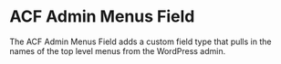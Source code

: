 # ACF Admin Menus Field

The ACF Admin Menus Field adds a custom field type that pulls in the names of the top level menus from the WordPress admin.